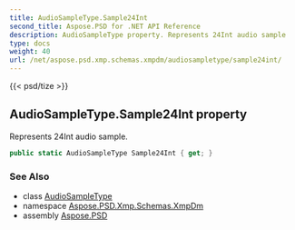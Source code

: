 ```yaml
---
title: AudioSampleType.Sample24Int
second_title: Aspose.PSD for .NET API Reference
description: AudioSampleType property. Represents 24Int audio sample
type: docs
weight: 40
url: /net/aspose.psd.xmp.schemas.xmpdm/audiosampletype/sample24int/
---
```

{{< psd/tize >}}
## AudioSampleType.Sample24Int property

Represents 24Int audio sample.

```csharp
public static AudioSampleType Sample24Int { get; }
```

### See Also

* class [AudioSampleType](../)
* namespace [Aspose.PSD.Xmp.Schemas.XmpDm](../../../aspose.psd.xmp.schemas.xmpdm/)
* assembly [Aspose.PSD](../../../)


